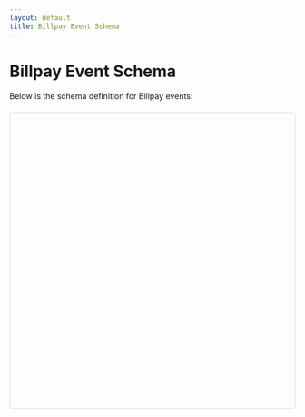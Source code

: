 ```yaml
---
layout: default
title: Billpay Event Schema
---
```


# Billpay Event Schema

Below is the schema definition for Billpay events:

<div class="schema-viewer" id="schema-viewer"></div>

<script src="https://cdn.jsdelivr.net/npm/@json-editor/json-editor@latest/dist/jsoneditor.min.js"></script>
<script>
document.addEventListener('DOMContentLoaded', function() {
  fetch('/event-schemas/v1/BillpayEvents.json')
    .then(response => response.json())
    .then(schema => {
      const container = document.getElementById('schema-viewer');
      const options = {
        schema: schema,
        disable_edit_json: true,
        disable_properties: true,
        disable_collapse: false,
        show_errors: "never",
        no_additional_properties: true,
        theme: 'bootstrap4'
      };
      const editor = new JSONEditor(container, options);
    });
});
</script>

<style>
.schema-viewer {
  min-height: 500px;
  border: 1px solid #ddd;
  border-radius: 4px;
  padding: 10px;
  margin: 20px 0;
}
</style>
